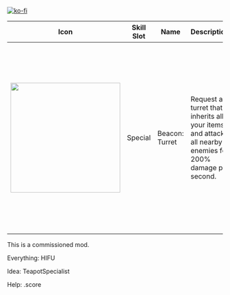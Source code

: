 [![ko-fi](https://ko-fi.com/img/githubbutton_sm.svg)](https://ko-fi.com/F1F65KGH9)

| Icon | Skill Slot | Name | Description | Details |
|---|---|---|---|---|
| <img src="https://i.postimg.cc/9MRz994V/tex-Captain-Turret.png" width="256"> | Special | Beacon: Turret | Request a turret that inherits all your items and attacks all nearby enemies for 200% damage per second. | The turret is invincible, but has halved base damage and level damage compared to Engi's. Bustling Fungus doesn't work with it. Has compatibility with Phys09's Captain Beacon Cooldown and Tweaks mod. |

This is a commissioned mod.

Everything: HIFU

Idea: TeapotSpecialist

Help: .score